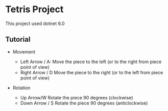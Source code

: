 # Tetris Project

This project used dotnet 6.0

## Tutorial

- Movement
  - Left Arrow / A: Move the piece to the left (or to the right from piece point of view)
  - Right Arrow / D Move the piece to the right (or to the left from piece point of view)

- Rotation
  - Up Arrow/W Rotate the piece 90 degrees (clockwise)
  - Down Arrow / S Rotate the piece 90 degrees (anticlockwise)

